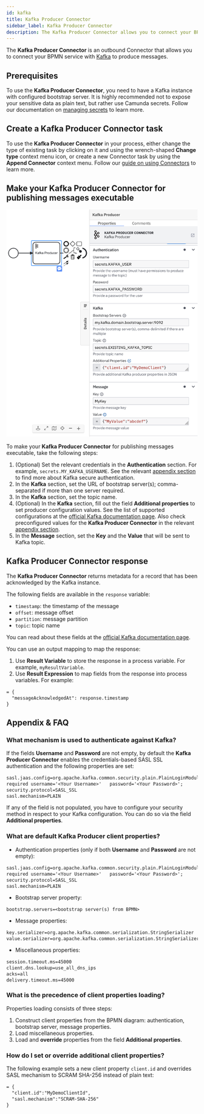 ```yaml
---
id: kafka
title: Kafka Producer Connector
sidebar_label: Kafka Producer Connector
description: The Kafka Producer Connector allows you to connect your BPMN service with Kafka. Learn how to create a Kafka Producer Connector and make it executable.
---
```


The **Kafka Producer Connector** is an outbound Connector that allows you to connect your BPMN service with [Kafka](https://kafka.apache.org/) to produce messages.

## Prerequisites

To use the **Kafka Producer Connector**, you need to have a Kafka instance with configured bootstrap server.
It is highly recommended not to expose your sensitive data as plain text, but rather use Camunda secrets. Follow our documentation on [managing secrets](/components/console/manage-clusters/manage-secrets.md) to learn more.

## Create a Kafka Producer Connector task

To use the **Kafka Producer Connector** in your process, either change the type of existing task by clicking on it and using the wrench-shaped **Change type** context menu icon, or create a new Connector task by using the **Append Connector** context menu. Follow our [guide on using Connectors](/components/connectors/use-connectors/index.md) to learn more.

## Make your Kafka Producer Connector for publishing messages executable

![Kafka Filled](../img/connectors-kafka-filled.png)

To make your **Kafka Producer Connector** for publishing messages executable, take the following steps:

1. (Optional) Set the relevant credentials in the **Authentication** section. For example, `secrets.MY_KAFKA_USERNAME`. See the relevant [appendix section](#what-mechanism-is-used-to-authenticate-against-kafka) to find more about Kafka secure authentication.
2. In the **Kafka** section, set the URL of bootstrap server(s); comma-separated if more than one server required.
3. In the **Kafka** section, set the topic name.
4. (Optional) In the **Kafka** section, fill out the field **Additional properties** to set producer configuration values. See the list of supported configurations at the [official Kafka documentation page](https://kafka.apache.org/documentation/#producerconfigs). Also check preconfigured values for the **Kafka Producer Connector** in the relevant [appendix section](#what-are-default-kafka-producer-client-properties).
5. In the **Message** section, set the **Key** and the **Value** that will be sent to Kafka topic.

## Kafka Producer Connector response

The **Kafka Producer Connector** returns metadata for a record that has been acknowledged by the Kafka instance.

The following fields are available in the `response` variable:

- `timestamp`: the timestamp of the message
- `offset`: message offset
- `partition`: message partition
- `topic`: topic name

You can read about these fields at the [official Kafka documentation page](https://kafka.apache.org/documentation/#intro_concepts_and_terms).

You can use an output mapping to map the response:

1. Use **Result Variable** to store the response in a process variable. For example, `myResultVariable`.
2. Use **Result Expression** to map fields from the response into process variables. For example:

```
= {
  "messageAcknowledgedAt": response.timestamp
}
```

## Appendix & FAQ

### What mechanism is used to authenticate against Kafka?

If the fields **Username** and **Password** are not empty, by default the **Kafka Producer Connector** enables the credentials-based SASL SSL authentication and the following properties are set:

```
sasl.jaas.config=org.apache.kafka.common.security.plain.PlainLoginModule   required username='<Your Username>'   password='<Your Password>';
security.protocol=SASL_SSL
sasl.mechanism=PLAIN
```

If any of the field is not populated, you have to configure your security method in respect to your Kafka configuration. You can do so via the field **Additional properties**.

### What are default Kafka Producer client properties?

- Authentication properties (only if both **Username** and **Password** are not empty):

```
sasl.jaas.config=org.apache.kafka.common.security.plain.PlainLoginModule   required username='<Your Username>'   password='<Your Password>';
security.protocol=SASL_SSL
sasl.mechanism=PLAIN
```

- Bootstrap server property:

```
bootstrap.servers=<bootstrap server(s) from BPMN>
```

- Message properties:

```
key.serializer=org.apache.kafka.common.serialization.StringSerializer
value.serializer=org.apache.kafka.common.serialization.StringSerializer
```

- Miscellaneous properties:

```
session.timeout.ms=45000
client.dns.lookup=use_all_dns_ips
acks=all
delivery.timeout.ms=45000
```

### What is the precedence of client properties loading?

Properties loading consists of three steps:

1. Construct client properties from the BPMN diagram: authentication, bootstrap server, message properties.
2. Load miscellaneous properties.
3. Load and **override** properties from the field **Additional properties**.

### How do I set or override additional client properties?

The following example sets a new client property `client.id` and overrides SASL mechanism to SCRAM SHA-256 instead of plain text:

```
= {
  "client.id":"MyDemoClientId",
  "sasl.mechanism":"SCRAM-SHA-256"
}
```
